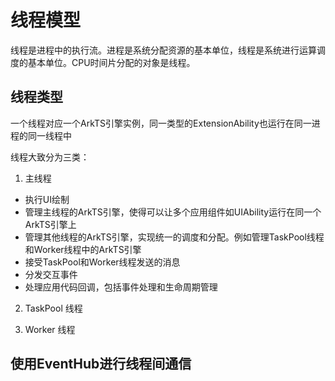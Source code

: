 # 线程模型

线程是进程中的执行流。进程是系统分配资源的基本单位，线程是系统进行运算调度的基本单位。CPU时间片分配的对象是线程。

## 线程类型

一个线程对应一个ArkTS引擎实例，同一类型的ExtensionAbility也运行在同一进程的同一线程中

线程大致分为三类：

1. 主线程

- 执行UI绘制
- 管理主线程的ArkTS引擎，使得可以让多个应用组件如UIAbility运行在同一个ArkTS引擎上
- 管理其他线程的ArkTS引擎，实现统一的调度和分配。例如管理TaskPool线程和Worker线程中的ArkTS引擎
- 接受TaskPool和Worker线程发送的消息
- 分发交互事件
- 处理应用代码回调，包括事件处理和生命周期管理

2. TaskPool 线程

3. Worker 线程

## 使用EventHub进行线程间通信